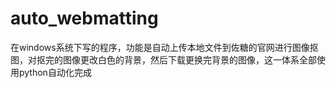# auto_webmatting
在windows系统下写的程序，功能是自动上传本地文件到佐糖的官网进行图像抠图，对抠完的图像更改白色的背景，然后下载更换完背景的图像，这一体系全部使用python自动化完成

